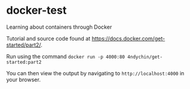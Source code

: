 # docker-test
Learning about containers through Docker

Tutorial and source code found at https://docs.docker.com/get-started/part2/.

Run using the command `docker run -p 4000:80 4ndychin/get-started:part2`

You can then view the output by navigating to `http://localhost:4000` in your browser.
